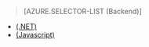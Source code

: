 > [AZURE.SELECTOR-LIST (Backend)]
- [(.NET)](/en-us/documentation/articles/mobile-services-dotnet-backend-schedule-recurring-tasks/)
- [(Javascript)](/en-us/documentation/articles/mobile-services-schedule-recurring-tasks/)<!--HONumber=27-->
